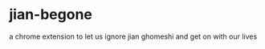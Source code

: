 jian-begone
============

a chrome extension to let us ignore jian ghomeshi and get on with our lives
